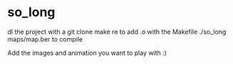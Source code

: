 # so_long

dl the project with a git clone
make re to add .o with the Makefile
./so_long maps/map.ber to compile

Add the images and animation you want to play with :)

